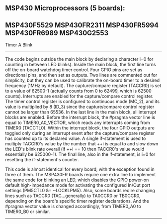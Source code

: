 MSP430 Microprocessors (5 boards):
------------------------------------------
MSP430F5529
MSP430FR2311
MSP430FR5994
MSP430FR6989
MSP430G2553
------------------------------------------

Timer A Blink

------------------------------------------

The code begins outside the main block by declaring a character i=0 for counting in between LED blinks). Inside the main block, the first line turns off the on-board watchdog timer control. Four GPIO pins are set as directional pins, and then set as outputs. Two lines are commented out for simplicity, but they can be used to calibrate the on-board timer to a desired frequency (1MHz by default). The capture/compare register (TACCR0) is set to a value of 62500-1 (actually counts from 0 to 62499, which is 62500 counts). Interrupts are enabled for the capture/compare control register. The timer control register is configured to continuous mode (MC_2), and its value is multiplied by 8 (ID_3) since the capture/compare control register cannot be larger than 65536. In the last line in the main block, all interrupt blocks are enabled. Before the interrupt block, the #pragma vector line is equal to TIMER0_A0_VECTOR, which reads any interrupts coming from TIMER0 (TACCTL0). Within the interrupt block, the four GPIO outputs are toggled only during an interrupt event after the capture/compare register has counted up to its declared value. A single if-statement is used to multiply TACCR0's value by the number that ++i is equal to and slow down the LED's blink rate overall (if ++i == 10 then TACCR0's value would essentially be 625000-1). The final line, also in the if-statement, is i=0 for resetting the if-statement's counter.

This code is almost identical for every board, with the exception found in three of them. The MSP430FR boards require one extra line to implement the same code for blinking an LED, which disables the GPIO power-on default high-impedance mode for activating the configured In/Out port settings (PM5CTL0 &= ~LOCKLPM5). Also, some boards reqire changing lines such as TACCR0 (TAC...generally) to TA0CCR0 or TB0CCR0, depending on the board's specific timer register declarations. And the #pragma vector value is changed accordingly, from TIMER0_A0 to TIMER0_B0 or similar.

------------------------------------------
